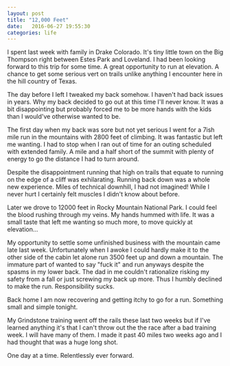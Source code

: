```yaml
---
layout: post
title: "12,000 Feet"
date:   2016-06-27 19:55:30
categories: life
---
```


I spent last week with family in Drake Colorado. It's tiny little town on the Big Thompson right between Estes Park and Loveland. I had been looking forward to this trip for some time. A great opportunity to run at elevation. A chance to get some serious vert on trails unlike anything I encounter here in the hill country of Texas.

The day before I left I tweaked my back somehow. I haven't had back issues in years. Why my back decided to go out at this time I'll never know. It was a bit disappointing but probably forced me to be more hands with the kids than I would've otherwise wanted to be.

The first day when my back was sore but not yet serious I went for a 7ish mile run in the mountains with 2800 feet of climbing. It was fantastic but left me wanting. I had to stop when I ran out of time for an outing scheduled with extended family. A mile and a half short of the summit with plenty of energy to go the distance I had to turn around.

Despite the disappointment running that high on trails that equate to running on the edge of a cliff was exhilarating. Running back down was a whole new experience. Miles of technical downhill, I had not imagined! While I never hurt I certainly felt muscles I didn't know about before.

Later we drove to 12000 feet in Rocky Mountain National Park. I could feel the blood rushing through my veins. My hands hummed with life. It was a small taste that left me wanting so much more, to move quickly at elevation...

My opportunity to settle some unfinished business with the mountain came late last week. Unfortunately when I awoke I could hardly make it to the other side of the cabin let alone run 3500 feet up and down a mountain. The immature part of wanted to say "fuck it" and run anyways despite the spasms in my lower back. The dad in me couldn't rationalize risking my safety from a fall or just screwing my back up more. Thus I humbly declined to make the run. Responsibility sucks.

Back home I am now recovering and getting itchy to go for a run. Something small and simple tonight.

My Grindstone training went off the rails these last two weeks but if I've learned anything it's that I can't throw out the the race after a bad training week. I will have many of them. I made it past 40 miles two weeks ago and I had thought that was a huge long shot.

One day at a time. Relentlessly ever forward.
